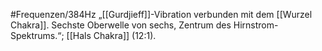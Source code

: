 #Frequenzen/384Hz
„[[Gurdjieff]]-Vibration verbunden mit dem [[Wurzel Chakra]]. Sechste Oberwelle von sechs, Zentrum des Hirnstrom-Spektrums.“; [[Hals Chakra]] (12:1).
